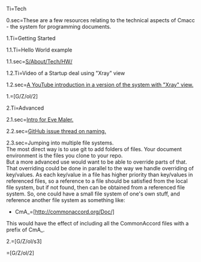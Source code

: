 Ti=Tech


0.sec=These are a few resources relating to the technical aspects of Cmacc - the system for programming documents. 

1.Ti=Getting Started

1.1.Ti=Hello World example

1.1.sec=<a href="index.php?action=list&file=S/About/Tech/HW/">S/About/Tech/HW/</a>

1.2.Ti=Video of a Startup deal using "Xray" view

1.2.sec=<a href="https://www.youtube.com/watch?v=4ZfsyTPYFIA">A YouTube introduction in a version of the system with "Xray" view.</a>

1.=[G/Z/ol/2]

2.Ti=Advanced

2.1.sec=<a href="https://github.com/CommonAccord/Cmacc-Org/issues/10">Intro for Eve Maler.</a>

2.2.sec=<a href="https://github.com/CommonAccord/Site-Org/issues/38">GitHub issue thread on naming.</a>

2.3.sec=Jumping into multiple file systems.  <br>The most direct way is to use git to add folders of files. Your document environment is the files you clone to your repo.  <br>But a more advanced use would want to be able to override parts of that.  That overriding could be done in parallel to the way we handle overriding of key/values.  As each key/value in a file has higher priority than key/values in referenced files, so a reference to a file should be satisfied from the local file system, but if not found, then can be obtained from a referenced file system.  So, one could have a small file system of one's own stuff, and reference another file system as something like:<ul><li>CmA_=[http://commonaccord.org/Doc/]</ul>This would have the effect of including all the CommonAccord files with a prefix of CmA_.  

2.=[G/Z/ol/s3]
  
=[G/Z/ol/2]